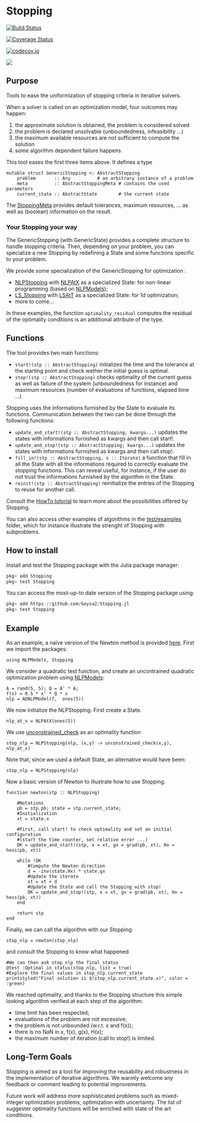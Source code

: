 # Stopping

[![Build Status](https://travis-ci.org/Goysa2/Stopping.jl.svg?branch=master)](https://travis-ci.org/Goysa2/Stopping.jl)

[![Coverage Status](https://coveralls.io/repos/Goysa2/Stopping.jl/badge.svg?branch=master&service=github)](https://coveralls.io/github/Goysa2/Stopping.jl?branch=julia-0.7)

[![codecov.io](http://codecov.io/github/Goysa2/Stopping.jl/coverage.svg?branch=master)](http://codecov.io/github/Goysa2/Stopping.jl?branch=master)

[![](https://img.shields.io/badge/docs-dev-blue.svg)](https://goysa2.github.io/Stopping.jl/dev/)


## Purpose

Tools to ease the uniformization of stopping criteria in iterative solvers.

When a solver is called on an optimization model, four outcomes may happen:

1. the approximate solution is obtained, the problem is considered solved
2. the problem is declared unsolvable (unboundedness, infeasibility ...)
3. the maximum available resources are not sufficient to compute the solution
4. some algorithm dependent failure happens

This tool eases the first three items above. It defines a type

    mutable struct GenericStopping <: AbstractStopping
        problem       :: Any          # an arbitrary instance of a problem
        meta          :: AbstractStoppingMeta # contains the used parameters
        current_state :: AbstractState        # the current state

The [StoppingMeta](https://github.com/Goysa2/Stopping.jl/blob/master/src/Stopping/StoppingMetamod.jl) provides default tolerances, maximum resources, ...  as well as (boolean) information on the result.

### Your Stopping your way

The GenericStopping (with GenericState) provides a complete structure to handle stopping criteria.
Then, depending on your problem, you can specialize a new Stopping by redefining
a State and some functions specific to your problem.

We provide some specialization of the GenericStopping for optimization :
  * [NLPStopping](https://github.com/Goysa2/Stopping.jl/blob/master/src/Stopping/NLPStoppingmod.jl) with [NLPAtX](https://github.com/Goysa2/Stopping.jl/blob/master/src/State/NLPAtXmod.jl) as a specialized State: for non-linear programming (based on [NLPModels](https://github.com/JuliaSmoothOptimizers/NLPModels.jl));
  * [LS_Stopping](https://github.com/Goysa2/Stopping.jl/blob/master/src/Stopping/LineSearchStoppingmod.jl) with [LSAtT](https://github.com/Goysa2/Stopping.jl/blob/master/src/State/LSAtTmod.jl) as a specialized State: for 1d optimization;
  * more to come...

In these examples, the function `optimality_residual` computes the residual of the optimality conditions is an additional attribute of the type. 

## Functions

The tool provides two main functions:
* `start!(stp :: AbstractStopping)` initializes the time and the tolerance at the starting point and check wether the initial guess is optimal.
* `stop!(stp :: AbstractStopping)` checks optimality of the current guess as well as failure of the system (unboundedness for instance) and maximum resources (number of evaluations of functions, elapsed time ...)

Stopping uses the informations furnished by the State to evaluate its functions. Communication between the two can be done through the following functions:
* `update_and_start!(stp :: AbstractStopping; kwargs...)` updates the states with informations furnished as kwargs and then call start!.
* `update_and_stop!(stp :: AbstractStopping; kwargs...)` updates the states with informations furnished as kwargs and then call stop!.
* `fill_in!(stp :: AbstractStopping, x :: Iterate)` a function that fill in all the State with all the informations required to correctly evaluate the stopping functions. This can reveal useful, for instance, if the user do not trust the informations furnished by the algorithm in the State.
* `reinit!(stp :: AbstractStopping)` reinitialize the entries of
the Stopping to reuse for another call.

Consult the [HowTo tutorial](https://github.com/Goysa2/Stopping.jl/blob/master/test/examples/runhowto.jl) to learn more about the possibilities offered by Stopping.

You can also access other examples of algorithms in the [test/examples](https://github.com/Goysa2/Stopping.jl/blob/master/test/examples/) folder, which for instance illustrate the strenght of Stopping with subproblems.

## How to install
Install and test the Stopping package with the Julia package manager:
```julia
pkg> add Stopping
pkg> test Stopping
```
You can access the most-up-to date version of the Stopping package using:
```julia
pkg> add https://github.com/Goysa2/Stopping.jl
pkg> test Stopping
```
## Example

As an example, a naïve version of the Newton method is provided [here](https://github.com/Goysa2/Stopping.jl/blob/master/test/examples/newton.jl). First we import the packages:
```
using NLPModels, Stopping
```
We consider a quadratic test function, and create an uncontrained quadratic optimization problem using [NLPModels](https://github.com/JuliaSmoothOptimizers/NLPModels.jl):
```
A = rand(5, 5); Q = A' * A;
f(x) = 0.5 * x' * Q * x
nlp = ADNLPModel(f,  ones(5))
```

We now initialize the NLPStopping. First create a State.
```
nlp_at_x = NLPAtX(ones(5))
```
We use [unconstrained_check](https://github.com/Goysa2/Stopping.jl/blob/master/src/Stopping/nlp_admissible_functions.jl) as an optimality function
```
stop_nlp = NLPStopping(nlp, (x,y) -> unconstrained_check(x,y), nlp_at_x)
```
Note that, since we used a default State, an alternative would have been:
```
stop_nlp = NLPStopping(nlp)
```

Now a basic version of Newton to illustrate how to use Stopping.
```
function newton(stp :: NLPStopping)

    #Notations
    pb = stp.pb; state = stp.current_state;
    #Initialization
    xt = state.x

    #First, call start! to check optimality and set an initial configuration
    #(start the time counter, set relative error ...)
    OK = update_and_start!(stp, x = xt, gx = grad(pb, xt), Hx = hess(pb, xt))

    while !OK
        #Compute the Newton direction
        d = -inv(state.Hx) * state.gx
        #Update the iterate
        xt = xt + d
        #Update the State and call the Stopping with stop!
        OK = update_and_stop!(stp, x = xt, gx = grad(pb, xt), Hx = hess(pb, xt))
    end

    return stp
end
```
Finally, we can call the algorithm with our Stopping:
```
stop_nlp = newton(stop_nlp)
```
and consult the Stopping to know what happened
```
#We can then ask stop_nlp the final status
@test :Optimal in status(stop_nlp, list = true)
#Explore the final values in stop_nlp.current_state
printstyled("Final solution is $(stop_nlp.current_state.x)", color = :green)
```
We reached optimality, and thanks to the Stopping structure this simple looking
algorithm verified at each step of the algorithm:
- time limit has been respected;
- evaluations of the problem are not excessive;
- the problem is not unbounded (w.r.t. x and f(x));
- there is no NaN in x, f(x), g(x), H(x);
- the maximum number of iteration (call to stop!) is limited.

## Long-Term Goals

Stopping is aimed as a tool for improving the reusability and robustness in the implementation of iterative algorithms. We warmly welcome any feedback or comment leading to potential improvements.

Future work will address more sophisticated problems such as mixed-integer optimization problems, optimization with uncertainty. The list of suggester optimality functions will be enriched with state of the art conditions.
